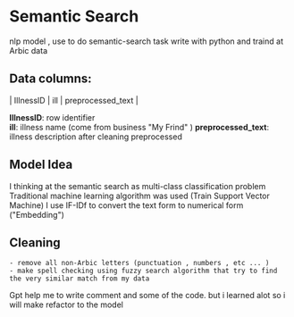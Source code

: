 # Semantic Search

nlp model , use to do semantic-search task
write with python and traind at Arbic data

## Data columns: 

| IllnessID | ill | preprocessed_text |

**IllnessID**: row identifier    
**ill**: illness name (come from business "My Frind" )
**preprocessed_text**: illness description after cleaning preprocessed

## Model Idea
I thinking at the semantic search as multi-class classification problem
Traditional machine learning algorithm was used (Train Support Vector Machine)
I use IF-IDf to convert the text form to numerical form ("Embedding") 

## Cleaning
	- remove all non-Arbic letters (punctuation , numbers , etc ... )
	- make spell checking using fuzzy search algorithm that try to find the very similar match from my data 
 
Gpt help me to write comment and some of the code. but i learned alot so i will make refactor  to the model 


